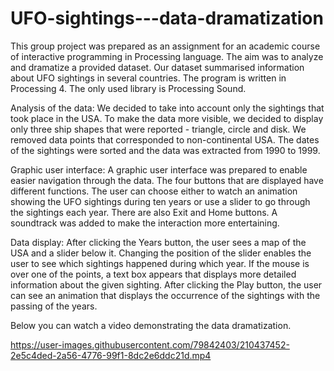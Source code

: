 # UFO-sightings---data-dramatization

This group project was prepared as an assignment for an academic course of interactive programming in Processing language. 
The aim was to analyze and dramatize a provided dataset. Our dataset summarised information about UFO sightings in several countries. 
The program is written in Processing 4. The only used library is Processing Sound.

Analysis of the data:
We decided to take into account only the sightings that took place in the USA. To make the data more visible, we decided to display only three ship shapes that were reported - triangle, circle and disk.
We removed data points that corresponded to non-continental USA. The dates of the sightings were sorted and the data was extracted from 1990 to 1999.

Graphic user interface:
A graphic user interface was prepared to enable easier navigation through the data. The four buttons that are displayed have different functions. 
The user can choose either to watch an animation showing the UFO sightings during ten years or use a slider to go through the sightings each year. There are also Exit and Home buttons. 
A soundtrack was added to make the interaction more entertaining. 

Data display:
After clicking the Years button, the user sees a map of the USA and a slider below it. Changing the position of the slider enables the user to see which sightings happened during which year. 
If the mouse is over one of the points, a text box appears that displays more detailed information about the given sighting. 
After clicking the Play button, the user can see an animation that displays the occurrence of the sightings with the passing of the years. 

Below you can watch a video demonstrating the data dramatization.



https://user-images.githubusercontent.com/79842403/210437452-2e5c4ded-2a56-4776-99f1-8dc2e6ddc21d.mp4

